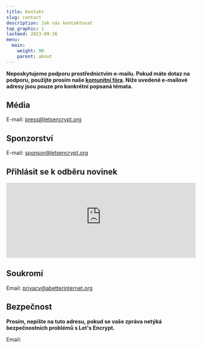 ```yaml
---
title: Kontakt
slug: contact
description: Jak nás kontaktovat
top_graphic: 1
lastmod: 2023-09-26
menu:
  main:
    weight: 90
    parent: about
---
```


**Neposkytujeme podporu prostřednictvím e-mailu. Pokud máte dotaz na podporu, použijte prosím naše [komunitní fóra](https://community.letsencrypt.org). Níže uvedené e-mailové adresy jsou pouze pro konkrétní popsaná témata.**

## Média

E-mail: [press@letsencrypt.org](mailto:press@letsencrypt.org)

## Sponzorství

E-mail: [sponsor@letsencrypt.org](mailto:sponsor@letsencrypt.org)

## Přihlásit se k odběru novinek

<iframe src="https://outreach.abetterinternet.org/l/1011011/2023-02-16/6l51" height="200" style="width: 100%; border: 0"></iframe>

## Soukromí

Email: [privacy@abetterinternet.org](mailto:privacy@abetterinternet.org)

## Bezpečnost

**Prosím, nepište na tuto adresu, pokud se vaše zpráva netýká bezpečnostních problémů s Let's Encrypt.**

<span id="email">Email: </span>

<script>
  var parts = ["security", '@', "letsencrypt", ".", "org"];
  var anchor = document.createElement("a");
  anchor.href = "mailto:" + parts.join("");
  anchor.text = parts.join("");
  document.getElementById("email").appendChild(anchor)
</script>
